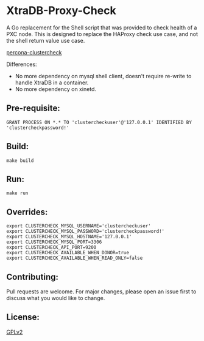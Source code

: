 # XtraDB-Proxy-Check

A Go replacement for the Shell script that was provided to check health of a PXC node. This is designed to replace the HAProxy check use case, and not the shell return value use case.

[percona-clustercheck](https://github.com/olafz/percona-clustercheck)

Differences:
* No more dependency on mysql shell client, doesn't require re-write to handle XtraDB in a container.
* No more dependency on xinetd.

## Pre-requisite:
```
GRANT PROCESS ON *.* TO 'clustercheckuser'@'127.0.0.1' IDENTIFIED BY 'clustercheckpassword!'
```

## Build:
```
make build
```

## Run:
```
make run
```

## Overrides:
```
export CLUSTERCHECK_MYSQL_USERNAME='clustercheckuser'
export CLUSTERCHECK_MYSQL_PASSWORD='clustercheckpassword!'
export CLUSTERCHECK_MYSQL_HOSTNAME='127.0.0.1'
export CLUSTERCHECK_MYSQL_PORT=3306
export CLUSTERCHECK_API_PORT=9200
export CLUSTERCHECK_AVAILABLE_WHEN_DONOR=true
export CLUSTERCHECK_AVAILABLE_WHEN_READ_ONLY=false
```

## Contributing:
Pull requests are welcome. For major changes, please open an issue first to discuss what you would like to change.

## License:
[GPLv2](https://www.gnu.org/licenses/old-licenses/gpl-2.0.en.html)